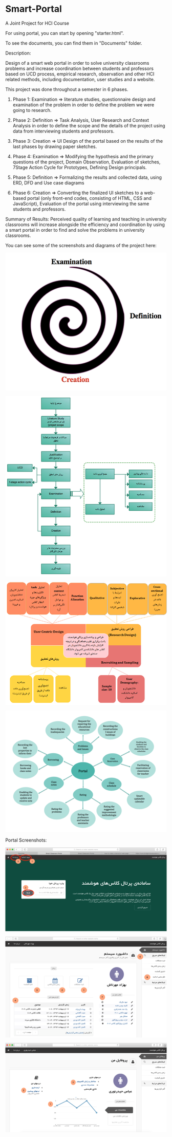 # Smart-Portal
A Joint Project for HCI Course

For using portal, you can start by opening "starter.html".

To see the documents, you can find them in "Documents" folder.


Description:

Design of a smart web portal in order to solve university classrooms problems and increase coordination between students and professors based on UCD process, empirical research, observation and other HCI related methods, including documentation, user studies and a website.

This project was done throughout a semester in 6 phases.

1. Phase 1: Examination => literature studies, questionnaire design and examination of the problem in order to define the problem we were going to research.

2. Phase 2: Definition => Task Analysis, User Research and Context Analysis in order to define the scope and the details of the project using data from interviewing students and professors.

3. Phase 3: Creation => UI Design of the portal based on the results of the last phases by drawing paper sketches.

4. Phase 4: Examination => Modifying the hypothesis and the primary questions of the project, Domain Observation, Evaluation of sketches, 7Stage Action Cycle for Prototypes, Defining Design principals.

5. Phase 5: Definition => Formalizing the results and collected data, using ERD, DFD and Use case diagrams

6. Phase 6: Creation => Converting the finalized UI sketches to a web-based portal (only front-end codes, consisting of HTML, CSS and JavaScript), Evaluation of the portal using interviewing the same students and professors.

Summary of Results: Perceived quality of learning and teaching in university classrooms will increase alongside the efficiency and coordination by using a smart portal in order to find and solve the problems in university classrooms.

You can see some of the screenshots and diagrams of the project here:

![Project Cycles](https://github.com/ShaghayeghEs/Smart-Portal/blob/master/Screenshots/Project%20Cycles.png "Project Cycles")

![Research Plan](https://github.com/ShaghayeghEs/Smart-Portal/blob/master/Screenshots/Research%20Plan.png "Research Plan")

![Research Method](https://github.com/ShaghayeghEs/Smart-Portal/blob/master/Screenshots/Reseach%20Method.png "Research Method")

![Suggested Functionalities](https://github.com/ShaghayeghEs/Smart-Portal/blob/master/Screenshots/Suggested%20Functionalities.png "Suggested Functionalities")

Portal Screenshots:

![Start Page](https://github.com/ShaghayeghEs/Smart-Portal/blob/master/Screenshots/Start%20Page.png "Start Page")

![Dashboard Page](https://github.com/ShaghayeghEs/Smart-Portal/blob/master/Screenshots/Dashboard%20Page.png "Dashboard Page")

![Professor Profile Page](https://github.com/ShaghayeghEs/Smart-Portal/blob/master/Screenshots/Professor%20Profile%20Page.png "Professor Profile Page")
